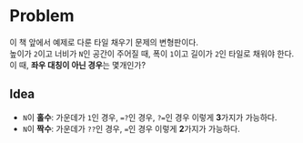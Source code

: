 # Problem

이 책 앞에서 예제로 다룬 타일 채우기 문제의 변형판이다.  
높이가 `2`이고 너비가 `N`인 공간이 주어질 때, 폭이 `1`이고 길이가 `2`인 타일로 채워야 한다. 이 때, **좌우 대칭이 아닌 경우**는 몇개인가?

## Idea

- `N`이 **홀수**: 가운데가 `1`인 경우, `=?`인 경우, `?=`인 경우 이렇게 **3**가지가 가능하다.
- `N`이 **짝수**: 가운데가 `??`인 경우, `=`인 경우 이렇게 **2**가지가 가능하다.
